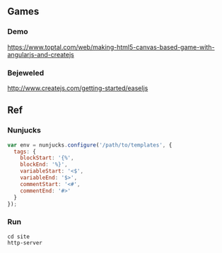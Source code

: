 
## Games #

### Demo #

https://www.toptal.com/web/making-html5-canvas-based-game-with-angularjs-and-createjs

### Bejeweled #

http://www.createjs.com/getting-started/easeljs

## Ref #

### Nunjucks #

```javascript
var env = nunjucks.configure('/path/to/templates', {
  tags: {
    blockStart: '{%',
    blockEnd: '%}',
    variableStart: '<$',
    variableEnd: '$>',
    commentStart: '<#',
    commentEnd: '#>'
  }
});
```

### Run #

```
cd site
http-server
```